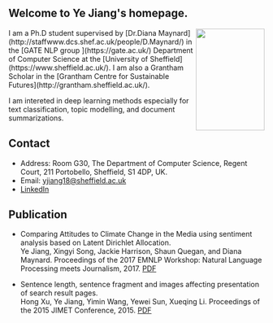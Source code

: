 
## Welcome to Ye Jiang's homepage.
<img src="https://ye-jiang.github.io/images/my_head.JPG" width="135" height="200" align="right">
I am a Ph.D student supervised by [Dr.Diana Maynard](http://staffwww.dcs.shef.ac.uk/people/D.Maynard/) in the [GATE NLP group ](https://gate.ac.uk/) Department of Computer Science at the [University of Sheffield](https://www.sheffield.ac.uk/). I am also a Grantham Scholar in the [Grantham Centre for Sustainable Futures](http://grantham.sheffield.ac.uk/).

I am intereted in deep learning methods especially for text classification, topic modelling, and document summarizations.
## Contact

*   Address: Room G30, The Department of Computer Science, Regent Court, 211 Portobello, Sheffield, S1 4DP, UK.
*   Email: yjiang18@sheffield.ac.uk
*   [LinkedIn](https://www.linkedin.com/in/ye-jiang-357162175/)

## Publication
-  Comparing Attitudes to Climate Change in the Media using sentiment analysis based on Latent Dirichlet Allocation.  
Ye Jiang, Xingyi Song, Jackie Harrison, Shaun Quegan, and Diana Maynard. Proceedings of the 2017 EMNLP Workshop: Natural   Language Processing meets Journalism, 2017. [PDF](http://www.aclweb.org/anthology/W17-4205)

-  Sentence length, sentence fragment and images affecting presentation of search result pages.  
Hong Xu, Ye Jiang, Yimin Wang, Yewei Sun, Xueqing Li. Proceedings of the 2015 JIMET Conference, 2015. [PDF](https://www.atlantis-press.com/proceedings/jimet-15/25843728)
   


